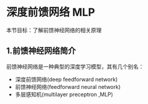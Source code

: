 # 深度前馈网络 MLP

本节目标：了解前馈神经网络的相关原理

## 1.前馈神经网络简介

前馈神经网络是一种典型的深度学习模型，其有几个别名：

- 深度前馈网络(deep feedforward network)
- 前馈神经网络(feedforward neural network)
- 多层感知机(multilayer preceptron ,MLP)

